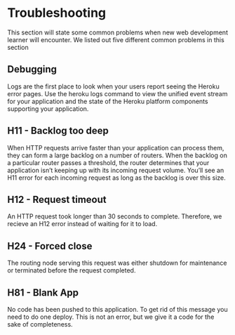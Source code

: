 # Troubleshooting
This section will state some common problems when new web development learner will encounter. 
We listed out five different common problems in this section

## Debugging
Logs are the first place to look when your users report seeing the Heroku error pages. Use the heroku logs command to view the unified event stream for your application and the state of the Heroku platform components supporting your application.

## H11 - Backlog too deep
When HTTP requests arrive faster than your application can process them, they can form a large backlog on a number of routers. When the backlog on a particular router passes a threshold, the router determines that your application isn’t keeping up with its incoming request volume. You’ll see an H11 error for each incoming request as long as the backlog is over this size.

## H12 - Request timeout
An HTTP request took longer than 30 seconds to complete. Therefore, we recieve an H12 error instead of waiting for it to load.

## H24 - Forced close
The routing node serving this request was either shutdown for maintenance or terminated before the request completed.
## H81 - Blank App
No code has been pushed to this application. To get rid of this message you need to do one deploy. This is not an error, but we give it a code for the sake of completeness.
